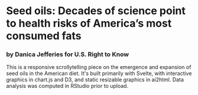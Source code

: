 # Seed oils: Decades of science point to health risks of America’s most consumed fats

### by Danica Jefferies for U.S. Right to Know

This is a responsive scrollytelling piece on the emergence and expansion of seed oils in the American diet. It's built primarily with Svelte, with interactive graphics in chart.js and D3, and static resizable graphics in ai2html. Data analysis was computed in RStudio prior to upload. 